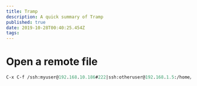 ```yaml
---
title: Tramp
description: A quick summary of Tramp
published: true
date: 2019-10-28T00:40:25.454Z
tags: 
---
```


# Open a remote file


```lisp
C-x C-f /ssh:myuser@192.168.10.186#222|ssh:otheruser@192.168.1.5:/home/otheruser/
```
